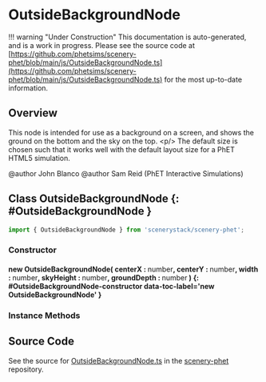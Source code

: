 # OutsideBackgroundNode

!!! warning "Under Construction"
    This documentation is auto-generated, and is a work in progress. Please see the source code at
    [https://github.com/phetsims/scenery-phet/blob/main/js/OutsideBackgroundNode.ts](https://github.com/phetsims/scenery-phet/blob/main/js/OutsideBackgroundNode.ts) for the most up-to-date information.

## Overview

This node is intended for use as a background on a screen, and shows the
ground on the bottom and the sky on the top.
&lt;p/&gt;
The default size is chosen such that it works well with the default layout
size for a PhET HTML5 simulation.

@author John Blanco
@author Sam Reid (PhET Interactive Simulations)

## Class OutsideBackgroundNode {: #OutsideBackgroundNode }


```js
import { OutsideBackgroundNode } from 'scenerystack/scenery-phet';
```
### Constructor

#### new OutsideBackgroundNode( centerX : <span style="font-weight: 400;"><span style="color: hsla(calc(var(--md-hue) + 180deg),80%,40%,1);">number</span></span>, centerY : <span style="font-weight: 400;"><span style="color: hsla(calc(var(--md-hue) + 180deg),80%,40%,1);">number</span></span>, width : <span style="font-weight: 400;"><span style="color: hsla(calc(var(--md-hue) + 180deg),80%,40%,1);">number</span></span>, skyHeight : <span style="font-weight: 400;"><span style="color: hsla(calc(var(--md-hue) + 180deg),80%,40%,1);">number</span></span>, groundDepth : <span style="font-weight: 400;"><span style="color: hsla(calc(var(--md-hue) + 180deg),80%,40%,1);">number</span></span> ) {: #OutsideBackgroundNode-constructor data-toc-label='new OutsideBackgroundNode' }

### Instance Methods





## Source Code

See the source for [OutsideBackgroundNode.ts](https://github.com/phetsims/scenery-phet/blob/main/js/OutsideBackgroundNode.ts) in the [scenery-phet](https://github.com/phetsims/scenery-phet) repository.
